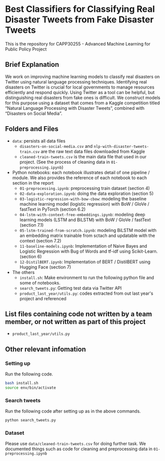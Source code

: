 # Best Classifiers for Classifying Real Disaster Tweets from Fake Disaster Tweets

This is the repository for CAPP30255 - Advanced Machine Learning for Public Policy Project

## Brief Explanation
We work on improving machine learning models to classify real disasters on Twitter using natural language processing techniques. Identifying real disasters on Twitter is crucial for local governments to manage resources efficiently and respond quickly. Using Twitter as a tool can be helpful, but distinguishing real disasters from fake ones is difficult. We construct models for this purpose using a dataset that comes from a Kaggle competition titled “Natural Language Processing with Disaster Tweets”, combined with “Disasters on Social Media”.

## Folders and Files

- `data`: persists all data files
    - `disasters-on-social-media.csv` and `nlp-with-disaster-tweets-train.csv` are the raw text data files downloaded from Kaggle
    - `cleaned-train-tweets.csv` is the main data file that used in our project. (See the process of cleaning data in `01-preprocessing.ipynb`)
- Python notebooks: each notebook illustrates detail of one pipeline / module. We also provides the reference of each notebook to each section in the report
    - `01-preprocessing.ipynb`: preprocessing train dataset (section 4)
    - `02-data-exploration.ipynb`: doing the data exploration (section 5)
    - `03-logistic-regression-with-bow-cbow`: modeling the baseline machine learning model (logistic regression) with BoW / GloVe / fastText in PyTorch (section 6.2)
    - `04-lstm-with-context-free-embeddings.ipynb`: modeling deep learning models (LSTM and BiLSTM) with BoW / GloVe / fastText (section 7.1)
    - `05-lstm-trained-from-scratch.ipynb`: modeling BiLSTM model with an embedding matrix trainable from sctach and updatable with the context (section 7.2)
    - `11-baseline-models.ipynb`: Implementation of Naive Bayes and Logistic Regression with Bug of Words and tf-idf using Scikit-Learn. (section 6)
    - `12-DistilBERT.ipynb`: Implementation of BERT / DistilBERT using Hugging Face (section 7)
- The others
    - `install.sh`: Make environment to run the following python file and some of notebooks.
    - `search_tweets.py`: Getting test data via Twitter API
    - `product_last_year/utils.py`: codes extracted from out last year's project and referenced

## List files containing code not written by a team member, or not written as part of this project 
- `product_last_year/utils.py`


## Other relevant infomation
### Setting up
Run the following code.
``` sh
bash install.sh
source env/bin/activate
```

### Search tweets
Run the following code after setting up as in the above commands.
``` py
python search_tweets.py
```

### Dataset
Please use `data/cleaned-train-tweets.csv` for doing further task. We documented things such as code for cleaning and preprocessing data in `01-preprocessing.ipynb`
